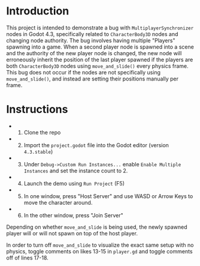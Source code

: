 # Introduction
This project is intended to demonstrate a bug with `MultiplayerSynchronizer` nodes in Godot 4.3, specifically related to `CharacterBody3D` nodes and changing node authority. The bug involves having multiple "Players" spawning into a game. When a second player node is spawned into a scene and the authority of the new player node is changed, the new node will erroneously inherit the position of the last player spawned if the players are both `CharacterBody3D` nodes using `move_and_slide()` every physics frame. This bug does not occur if the nodes are not specifically using `move_and_slide()`, and instead are setting their positions manually per frame.

# Instructions
- 1. Clone the repo
- 2. Import the `project.godot` file into the Godot editor (version `4.3.stable`)
- 3. Under `Debug->Custom Run Instances...` enable `Enable Multiple Instances` and set the instance count to 2.
- 4. Launch the demo using `Run Project` (F5)
- 5. In one window, press "Host Server" and use WASD or Arrow Keys to move the character around.
- 6. In the other window, press "Join Server"

Depending on whether `move_and_slide` is being used, the newly spawned player will or will not spawn on top of the host player.

In order to turn off `move_and_slide` to visualize the exact same setup with no physics, toggle comments on likes 13-15 in `player.gd` and toggle comments off of lines 17-18.
